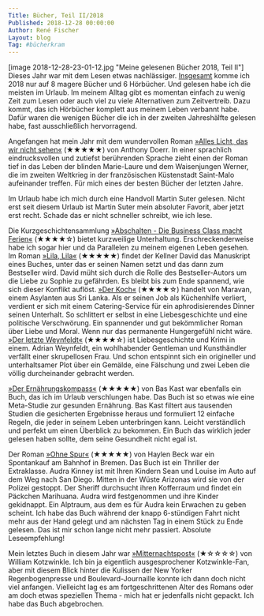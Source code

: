 ```yaml
---
Title: Bücher, Teil II/2018
Published: 2018-12-28 00:00:00
Author: René Fischer
Layout: blog
Tag: #bücherkram
---
```

[image 2018-12-28-23-01-12.jpg "Meine gelesenen Bücher 2018, Teil II"]
Dieses Jahr war mit dem Lesen etwas nachlässiger. [Insgesamt](/buecher-im-fruehjahr) komme ich 2018 nur auf 8 magere Bücher und 6 Hörbücher. Und gelesen habe ich die meisten im Urlaub. Im meinem Alltag gibt es momentan einfach zu wenig Zeit zum Lesen oder auch viel zu viele Alternativen zum Zeitvertreib. Dazu kommt, das ich Hörbücher komplett aus meinem Leben verbannt habe. Dafür waren die wenigen Bücher die ich in der zweiten Jahreshälfte gelesen habe, fast ausschließlich hervorragend.

Angefangen hat mein Jahr mit dem wundervollen Roman [&raquo;Alles Licht, das wir nicht sehen&laquo;](https://www.thalia.de/shop/home/artikeldetails/ID41763371.html) (★★★★★) von Anthony Doerr. In einer sprachlich eindrucksvollen und zutiefst berührenden Sprache zieht einen der Roman tief in das Leben der blinden Marie-Laure und dem Waisenjungen Werner, die im zweiten Weltkrieg in der französischen Küstenstadt Saint-Malo aufeinander treffen. Für mich eines der besten Bücher der letzten Jahre.

Im Urlaub habe ich mich durch eine Handvoll Martin Suter gelesen. Nicht erst seit diesem Urlaub ist Martin Suter mein absoluter Favorit, aber jetzt erst recht. Schade das er nicht schneller schreibt, wie ich lese.

Die Kurzgeschichtensammlung [&raquo;Abschalten - Die Business Class macht Ferien&laquo;](https://www.thalia.de/shop/home/artikeldetails/ID37439518.html) (★★★★☆) bietet kurzweilige Unterhaltung. Erschreckenderweise habe ich sogar hier und da Parallelen zu meinem eigenen Leben gesehen. Im Roman [&raquo;Lila, Lila&laquo;](https://www.thalia.de/shop/home/artikeldetails/ID6117625.html) (★★★★★) findet der Kellner David das Manuskript eines Buches, unter das er seinen Namen setzt und das dann zum Bestseller wird. David müht sich durch die Rolle des Bestseller-Autors um die Liebe zu Sophie zu gefährden. Es bleibt bis zum Ende spannend, wie sich dieser Konflikt auflöst. [&raquo;Der Koch&laquo;](https://www.thalia.de/shop/home/artikeldetails/ID17643561.html) (★★★★☆) handelt von Maravan, einem Asylanten aus Sri Lanka. Als er seinen Job als Küchenhilfe verliert, verdient er sich mit einem Catering-Service für ein aphrodisierendes Dinner seinen Unterhalt. So schlittert er selbst in eine Liebesgeschichte und eine politische Verschwörung. Ein spannender und gut bekömmlicher Roman über Liebe und Moral. Wenn nur das permanente Hungergefühl nicht wäre. [&raquo;Der letzte Weynfeldt&laquo;](https://www.thalia.de/shop/home/artikeldetails/ID17571691.html) (★★★★☆)  ist Liebesgeschichte und Krimi in einem. Adrian Weynfeldt, ein wohlhabender Gentleman und Kunsthändler verfällt einer skrupellosen Frau. Und schon entspinnt sich ein origineller und unterhaltsamer Plot über ein Gemälde, eine Fälschung und zwei Leben die völlig durcheinander gebracht werden.

[&raquo;Der Ernährungskompass&laquo;](https://www.thalia.de/shop/home/artikeldetails/ID87483776.html) (★★★★★) von Bas Kast war ebenfalls ein Buch, das ich im Urlaub verschlungen habe. Das Buch ist so etwas wie eine Meta-Studie zur gesunden Ernährung. Bas Kast filtert aus tausenden Studien die gesicherten Ergebnisse heraus und formuliert 12 einfache Regeln, die jeder in seinem Leben unterbringen kann. Leicht verständlich und perfekt um einen Überblick zu bekommen. Ein Buch das wirklich jeder gelesen haben sollte, dem seine Gesundheit nicht egal ist.

Der Roman [&raquo;Ohne Spur&laquo;](https://www.thalia.de/shop/home/artikeldetails/ID117501768.html) (★★★★★) von Haylen Beck war ein Spontankauf am Bahnhof in Bremen. Das Buch ist ein Thriller der Extraklasse. Audra Kinney ist mit Ihren Kindern Sean und Louise im Auto auf dem Weg nach San Diego. Mitten in der Wüste Arizonas wird sie von der Polizei gestoppt. Der Sheriff durchsucht ihren Kofferraum und findet ein Päckchen Marihuana. Audra wird festgenommen und ihre Kinder gekidnappt. Ein Alptraum, aus dem es für Audra kein Erwachen zu geben scheint. Ich habe das Buch während der knapp 6-stündigen Fahrt nicht mehr aus der Hand gelegt und am nächsten Tag in einem Stück zu Ende gelesen. Das ist mir schon lange nicht mehr passiert. Absolute Leseempfehlung!

Mein letztes Buch in diesem Jahr war [&raquo;Mitternachtspost&laquo;](https://www.rebuy.de/i,1904111/buecher/mitternachtspost-roman-william-kotzwinkle) (★☆☆☆☆) von William Kotzwinkle. Ich bin ja eigentlich ausgesprochener Kotzwinkle-Fan, aber mit diesem Blick hinter die Kulissen der New Yorker Regenbogenpresse und Boulevard-Journaille konnte ich dann doch nicht viel anfangen. Vielleicht lag es am fortgeschrittenen Alter des Romans oder am doch etwas speziellen Thema - mich hat er jedenfalls nicht gepackt. Ich habe das Buch abgebrochen.

